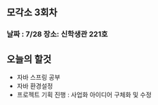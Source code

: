 ## 모각소 3회차


### 날짜 : 7/28 장소: 신학생관 221호

## 오늘의 할것
- 자바 스프링 공부
- 자바 환경설정
- 프로젝트 기획 진행 : 사업화 아이디어 구체화 및 수정
